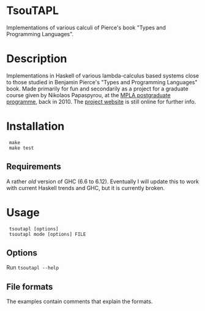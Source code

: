 # TsouTAPL

Implementations of various calculi of Pierce's book
"Types and Programming Languages".


# Description

Implementations in Haskell of various lambda-calculus based systems
close to those studied in Benjamin Pierce's "Types and Programming
Languages" book.  Made primarily for fun and secondarily as a project
for a graduate course given by Nikolaos Papaspyrou,
at the [MPLA postgraduate programme][mpla], back in 2010.
The [project website][tsoutapl] is still online for further info.

# Installation

     make
     make test

## Requirements

A rather *old* version of GHC (6.6 to 6.12).
Eventually I will update this to work with current Haskell trends and GHC,
but it is currently broken.

# Usage

     tsoutapl [options]
     tsoutapl mode [options] FILE

## Options

Run `tsoutapl --help`

## File formats

The examples contain comments that explain the formats.

[tsoutapl]: http://www.tsouanas.org/tsoutapl/
[mpla]: http://mpla.math.uoa.gr/
